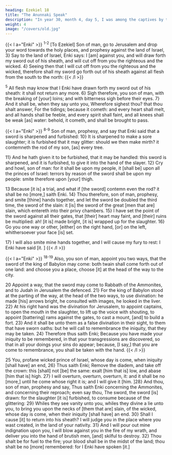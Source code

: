 ```yaml
---
heading: Ezekiel 18
title: "The Anunnaki Speak"
description: "In year 30, month 4, day 5, I was among the captives by the river of Chebar"
weight: 4
image: "/covers/old.jpg"
---
```



{{< l a="Enki" >}}
<sup>1-2</sup> [To Ezekiel] Son of man, go to Jerusalem and drop your word towards the holy places, and prophesy against the land of Israel, 3} Say to the land of Israel, Enki says: I [am] against you, and will draw forth my sword out of his sheath, and will cut off from you the righteous and the wicked. 4} Seeing then that I will cut off from you the righteous and the wicked, therefore shall my sword go forth out of his sheath against all flesh
from the south to the north: 
{{< /l >}}

<sup>5</sup> All flesh may know that I Enki have drawn forth my sword out of his sheath: it shall not return any more. 6} Sigh therefore, you son of man, with the breaking of [your] loins; and with bitterness sigh before their eyes. 7} And it shall be,
when they say unto you, Wherefore sighest thou? that thou shalt answer, For the tidings; because it cometh: and every
heart shall melt, and all hands shall be feeble, and every spirit shall faint, and all knees shall be weak [as] water:
behold, it cometh, and shall be brought to pass.
 

{{< l a="Enki" >}}
<sup>8-9</sup> Son of man, prophesy, and say that Enki said that a sword is sharpened and furbished: 10} It is sharpened to make a sore slaughter; it is furbished that it may glitter: should we then make
mirth? it contemneth the rod of my son, [as] every tree.

11} And he hath given it to be furbished, that it may be handled: this sword is sharpened, and it is furbished, to give
it into the hand of the slayer. 12} Cry and howl, son of man: for it shall be upon my people, it [shall be] upon all
the princes of Israel: terrors by reason of the sword shall be upon my people: smite therefore upon [your] thigh. 

13 Because [it is] a trial, and what if [the sword] contemn even the rod? it shall be no [more,] saith Enki. 14}
Thou therefore, son of man, prophesy, and smite [thine] hands together, and let the sword be doubled the third time,
the sword of the slain: it [is] the sword of the great [men that are] slain, which entereth into their privy chambers.
15} I have set the point of the sword against all their gates, that [their] heart may faint, and [their] ruins be
multiplied: ah! [it is] made bright, [it is] wrapped up for the slaughter. 16} Go you one way or other, [either] on the
right hand, [or] on the left, whithersoever your face [is] set.

17} I will also smite mine hands together, and I will cause my fury to rest: I Enki have said [it. ]
{{< /l >}}



{{< l a="Enki" >}}
<sup>18-19</sup> Also, you son of man, appoint you two ways, that the sword of the king of Babylon may come: both twain
shall come forth out of one land: and choose you a place, choose [it] at the head of the way to the city. 

20 Appoint a way, that the sword may come to Rabbath of the Ammonites, and to Judah in Jerusalem the defenced.
21} For the king of Babylon stood at the parting of the way, at the head of the two ways, to use divination: he made
[his] arrows bright, he consulted with images, he looked in the liver. 22} At his right hand was the divination for
Jerusalem, to appoint captains, to open the mouth in the slaughter, to lift up the voice with shouting, to appoint
[battering] rams against the gates, to cast a mount, [and] to build a fort. 23} And it shall be unto them as a false divination in their sight, to them that have sworn oaths: but he will call to remembrance the iniquity, that they may be taken. 24} Therefore thus saith Enki; Because you have made your iniquity to be remembered, in that your
transgressions are discovered, so that in all your doings your
sins do appear; because, [I say,] that you are come to
remembrance, you shall be taken with the hand.
{{< /l >}}


25 You, profane wicked prince of Israel, whose
day is come, when iniquity [shall have] an end, 26}
Thus saith Enki; Remove the diadem, and take off
the crown: this [shall] not [be] the same: exalt [him that is]
low, and abase [him that is] high. 27} I will overturn,
overturn, overturn, it: and it shall be no [more,] until he come whose right it is; and I will give it [him.
]28} And thou, son of man, prophesy and say, Thus saith Enki concerning the Ammonites, and
concerning their reproach; even say thou, The sword, the
sword [is] drawn: for the slaughter [it is] furbished, to
consume because of the glittering: 29} Whiles they see
vanity unto you, whiles they divine a lie unto you, to bring
you upon the necks of [them that are] slain, of the wicked,
whose day is come, when their iniquity [shall have] an end.
30} Shall I cause [it] to return into his sheath? I will
judge you in the place where you wast created, in the land
of your nativity. 31} And I will pour out mine
indignation upon you, I will blow against you in the fire of
my wrath, and deliver you into the hand of brutish men,
[and] skilful to destroy. 32} Thou shalt be for fuel to
the fire; your blood shall be in the midst of the land; thou
shalt be no [more] remembered: for I Enki have
spoken [it.]

